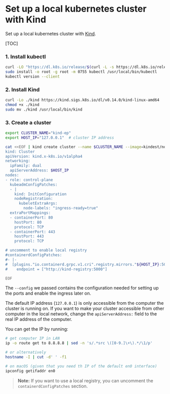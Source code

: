 <h1>Set up a local kubernetes cluster with Kind</h1>

Set up a local kubernetes cluster with [Kind](https://kind.sigs.k8s.io/).

[TOC]

### 1. Install kubectl

```bash
curl -LO "https://dl.k8s.io/release/$(curl -L -s https://dl.k8s.io/release/stable.txt)/bin/linux/amd64/kubectl"
sudo install -o root -g root -m 0755 kubectl /usr/local/bin/kubectl
kubectl version --client
```

### 2. Install Kind

```bash
curl -Lo ./kind https://kind.sigs.k8s.io/dl/v0.14.0/kind-linux-amd64
chmod +x ./kind
sudo mv ./kind /usr/local/bin/kind
```

### 3. Create a cluster

```bash
export CLUSTER_NAME="kind-ep"
export HOST_IP="127.0.0.1"  # cluster IP address

cat <<EOF | kind create cluster --name $CLUSTER_NAME --image=kindest/node:v1.24.0 --config=-
kind: Cluster
apiVersion: kind.x-k8s.io/v1alpha4
networking:
  ipFamily: dual
  apiServerAddress: $HOST_IP
nodes:
- role: control-plane
  kubeadmConfigPatches:
  - |
    kind: InitConfiguration
    nodeRegistration:
      kubeletExtraArgs:
        node-labels: "ingress-ready=true"
  extraPortMappings:
  - containerPort: 80
    hostPort: 80
    protocol: TCP
  - containerPort: 443
    hostPort: 443
    protocol: TCP

# uncomment to enable local registry    
#containerdConfigPatches:
#- |-
#  [plugins."io.containerd.grpc.v1.cri".registry.mirrors."${HOST_IP}:5001"]
#    endpoint = ["http://kind-registry:5000"]

EOF
```

The `--config` we passed contains the configuration needed for setting up the ports and enable
the ingress later on.

The default IP address (`127.0.0.1`) is only accessible from the computer the cluster is running on.
If you want to make your cluster accessible from other computer in the local network,
change the `apiServerAddress:` field to the real IP address of the computer.

You can get the IP by running:

```bash
# get computer IP in LAN
ip -o route get to 8.8.8.8 | sed -n 's/.*src \([0-9.]\+\).*/\1/p'

# or alternatively
hostname -I | cut -d' ' -f1

# on macOS (given that you need th IP of the default en0 interface)
ipconfig getifaddr en0
```

> **Note:** If you want to use a local registry, you can uncomment the `containerdConfigPatches` section.